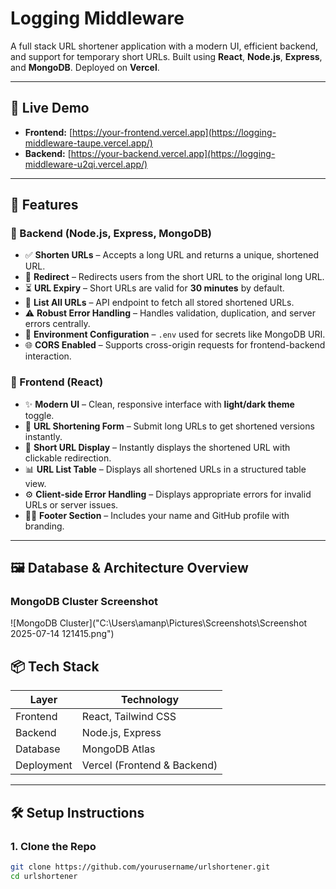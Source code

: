 # Logging Middleware


A full stack URL shortener application with a modern UI, efficient backend, and support for temporary short URLs. Built using **React**, **Node.js**, **Express**, and **MongoDB**. Deployed on **Vercel**.

---

## 🚀 Live Demo

- **Frontend:** [https://your-frontend.vercel.app](https://logging-middleware-taupe.vercel.app/)
- **Backend:** [https://your-backend.vercel.app](https://logging-middleware-u2qi.vercel.app/)

---

## 🧩 Features

### 🔧 Backend (Node.js, Express, MongoDB)

- ✅ **Shorten URLs** – Accepts a long URL and returns a unique, shortened URL.
- 🔁 **Redirect** – Redirects users from the short URL to the original long URL.
- ⏳ **URL Expiry** – Short URLs are valid for **30 minutes** by default.
- 📄 **List All URLs** – API endpoint to fetch all stored shortened URLs.
- ⚠️ **Robust Error Handling** – Handles validation, duplication, and server errors centrally.
- 🔐 **Environment Configuration** – `.env` used for secrets like MongoDB URI.
- 🌐 **CORS Enabled** – Supports cross-origin requests for frontend-backend interaction.

### 🎨 Frontend (React)

- ✨ **Modern UI** – Clean, responsive interface with **light/dark theme** toggle.
- 📝 **URL Shortening Form** – Submit long URLs to get shortened versions instantly.
- 🔗 **Short URL Display** – Instantly displays the shortened URL with clickable redirection.
- 📊 **URL List Table** – Displays all shortened URLs in a structured table view.
- ⚙️ **Client-side Error Handling** – Displays appropriate errors for invalid URLs or server issues.
- 👨‍💻 **Footer Section** – Includes your name and GitHub profile with branding.

---

## 🖼️ Database & Architecture Overview

### MongoDB Cluster Screenshot

![MongoDB Cluster]("C:\Users\amanp\Pictures\Screenshots\Screenshot 2025-07-14 121415.png")



## 📦 Tech Stack

| Layer       | Technology           |
|-------------|----------------------|
| Frontend    | React, Tailwind CSS  |
| Backend     | Node.js, Express     |
| Database    | MongoDB Atlas        |
| Deployment  | Vercel (Frontend & Backend) |

---

## 🛠️ Setup Instructions

### 1. Clone the Repo

```bash
git clone https://github.com/yourusername/urlshortener.git
cd urlshortener
